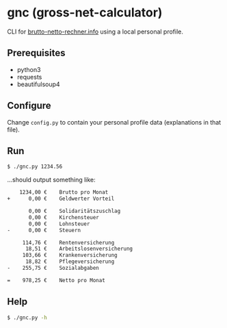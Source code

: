 # gnc (gross-net-calculator)
CLI for [brutto-netto-rechner.info](https://www.brutto-netto-rechner.info/) using a local personal profile.

## Prerequisites
 - python3
 - requests
 - beautifulsoup4

## Configure
Change `config.py` to contain your personal profile data (explanations in that file).

## Run
```bash
$ ./gnc.py 1234.56
```
...should output something like:

```bash
    1234,00 €    Brutto pro Monat
+      0,00 €    Geldwerter Vorteil

       0,00 €    Solidaritätszuschlag
       0,00 €    Kirchensteuer
       0,00 €    Lohnsteuer
-      0,00 €    Steuern

     114,76 €    Rentenversicherung
      18,51 €    Arbeitslosenversicherung
     103,66 €    Krankenversicherung
      18,82 €    Pflegeversicherung
-    255,75 €    Sozialabgaben

=    978,25 €    Netto pro Monat
```

## Help
```bash
$ ./gnc.py -h
```


